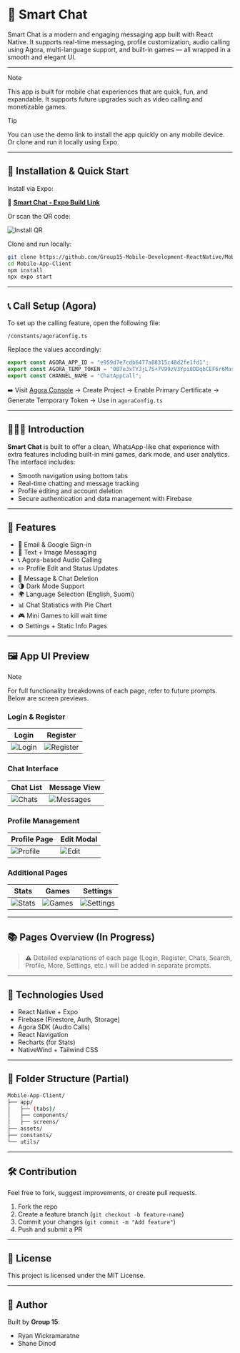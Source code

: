 # 💬 Smart Chat

Smart Chat is a modern and engaging messaging app built with React Native. It supports real-time messaging, profile customization, audio calling using Agora, multi-language support, and built-in games — all wrapped in a smooth and elegant UI.

---

> [!Note]
> This app is built for mobile chat experiences that are quick, fun, and expandable. It supports future upgrades such as video calling and monetizable games.

> [!Tip]
> You can use the demo link to install the app quickly on any mobile device. Or clone and run it locally using Expo.

---

## 📱 Installation & Quick Start

Install via Expo:

🔗 [**Smart Chat - Expo Build Link**](https://expo.dev/accounts/mobiledev-smart-app/projects/Mobile-App-Client/builds/449c9840-b37c-467e-b219-d29b0626c4c5)

Or scan the QR code:

![Install QR](./assets/qr-install.png)

Clone and run locally:

```bash
git clone https://github.com/Group15-Mobile-Development-ReactNative/Mobile-App-Client.git
cd Mobile-App-Client
npm install
npx expo start
```

---

## 📞 Call Setup (Agora)

To set up the calling feature, open the following file:

```
/constants/agoraConfig.ts
```

Replace the values accordingly:

```ts
export const AGORA_APP_ID = "e959d7e7cdb6477a88315c48d2fe1fd1";
export const AGORA_TEMP_TOKEN = "007eJxTYJjL7S+7V99zV3Ypi0DDqbCEF6r6MasDD3dpOK2eIqTqOEuBIdXS1DLFPNU8OSXJzMTcPNHCwtjQNNnEIsUoLdUwLcXQr/RzekMgI4NQ8WoWRgYIBPG5GZwzEkscCwqcE3NyGBgALbEe/w==";
export const CHANNEL_NAME = "ChatAppCall";
```

➡️ Visit [Agora Console](https://sso2.agora.io/) → Create Project → Enable Primary Certificate → Generate Temporary Token → Use in `agoraConfig.ts`

---

## 👨🏻‍🏫 Introduction

**Smart Chat** is built to offer a clean, WhatsApp-like chat experience with extra features including built-in mini games, dark mode, and user analytics. The interface includes:

- Smooth navigation using bottom tabs
- Real-time chatting and message tracking
- Profile editing and account deletion
- Secure authentication and data management with Firebase

---

## 🧪 Features

- 🔐 Email & Google Sign-in
- 💬 Text + Image Messaging
- 📞 Agora-based Audio Calling
- ✏️ Profile Edit and Status Updates
- 🚮 Message & Chat Deletion
- 🌗 Dark Mode Support
- 🌍 Language Selection (English, Suomi)
- 📊 Chat Statistics with Pie Chart
- 🎮 Mini Games to kill wait time
- ⚙️ Settings + Static Info Pages

---

## 🖼️ App UI Preview

> [!Note]
> For full functionality breakdowns of each page, refer to future prompts. Below are screen previews.

### Login & Register
| Login | Register |
|-------|----------|
| ![Login](./screenshots/login.jpg) | ![Register](./screenshots/register.jpg) |

### Chat Interface
| Chat List | Message View |
|-----------|---------------|
| ![Chats](./screenshots/chats.jpg) | ![Messages](./screenshots/chat.jpg) |

### Profile Management
| Profile Page | Edit Modal |
|--------------|------------|
| ![Profile](./screenshots/profile.jpg) | ![Edit](./screenshots/edit-profile.jpg) |

### Additional Pages
| Stats | Games | Settings |
|-------|-------|----------|
| ![Stats](./screenshots/stats.jpg) | ![Games](./screenshots/games.jpg) | ![Settings](./screenshots/settings.jpg) |

---

## 📚 Pages Overview (In Progress)

> ⚠️ Detailed explanations of each page (Login, Register, Chats, Search, Profile, More, Settings, etc.) will be added in separate prompts.

---

## 🧩 Technologies Used

- React Native + Expo
- Firebase (Firestore, Auth, Storage)
- Agora SDK (Audio Calls)
- React Navigation
- Recharts (for Stats)
- NativeWind + Tailwind CSS

---

## 📂 Folder Structure (Partial)

```bash
Mobile-App-Client/
├── app/
│   ├── (tabs)/
│   ├── components/
│   ├── screens/
├── assets/
├── constants/
└── utils/
```

---

## 🛠️ Contribution

Feel free to fork, suggest improvements, or create pull requests.

1. Fork the repo
2. Create a feature branch (`git checkout -b feature-name`)
3. Commit your changes (`git commit -m "Add feature"`)
4. Push and submit a PR

---

## 📜 License

This project is licensed under the MIT License.

---

## 👥 Author

Built by **Group 15**:

- Ryan Wickramaratne
- Shane Dinod
